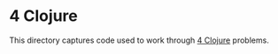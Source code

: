 # 4 Clojure

This directory captures code used to work through [4
Clojure](https://www.4clojure.com/) problems.
